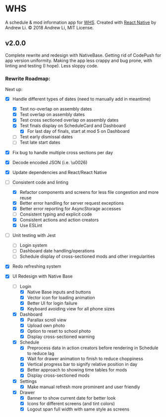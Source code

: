 # WHS

A schedule & mod information app for [WHS](http://whs.westside66.org/). Created
with [React Native](https://facebook.github.io/react-native/) by Andrew Li. © 2018 Andrew Li, MIT License.

## v2.0.0

Complete rewrite and redesign with NativeBase. Getting rid of CodePush for app version uniformity.
Making the app less crappy and bug prone, with linting and  testing (I hope). Less sloppy code.

### Rewrite Roadmap:

Next up:
- [x] Handle different types of dates (need to manually add in meantime)
  - [x] Test no-overlap on assembly dates
  - [x] Test overlap on assembly dates
  - [x] Test cross sectioned overlap on assembly dates
  - [x] Test finals display on ScheduleCard and Dashboard
    - [x] For last day of finals, start at mod 5 on Dashboard
  - [ ] Test early dismissal dates
  - [ ] Test late start dates
- [x] Fix bug to handle multiple cross sections per day
- [x] Decode encoded JSON (i.e. \\u0026)

- [x] Update dependencies and React/React Native
- [ ] Consistent code and linting
  - [x] Refactor components and screens for less file congestion and more reuse
  - [x] Better error handling for server request exceptions
  - [x] Better error reporting for AsyncStorage accesses
  - [ ] Consistent typing and explicit code
  - [x] Consistent actions and action creators
  - [x] Use ESLint
- [ ] Unit testing with Jest
  - [ ] Login system
  - [ ] Dashboard date handling/operations
  - [ ] Schedule display of cross-sectioned mods and other irregularities
- [x] Redo refreshing system
- [x] UI Redesign with Native Base
  - [ ] Login
    - [x] Native Base inputs and buttons
    - [x] Vector icon for loading animation
    - [x] Better UI for login failure
    - [x] Keyboard avoiding view for all phone sizes
  - [x] Dashboard
    - [x] Parallax scroll view
    - [x] Upload own photo
    - [x] Option to reset to school photo
    - [x] Display cross-sectioned warning
  - [x] Schedule
    - [x] Preprocess data in action creators before rendering in Schedule to reduce lag
    - [x] Wait for drawer animation to finish to reduce choppiness
    - [x] Vertical progress bar to signify relative position in day
    - [x] Better approach to showing time tables for mods
    - [x] Display cross-sectioned mods
  - [x] Settings
    - [x] Make manual refresh more prominent and user friendly
  - [x] Drawer
    - [x] Banner to show current date for better look
    - [x] Icons for different screens (and tint colors)
    - [x] Logout span full width with same style as screens
